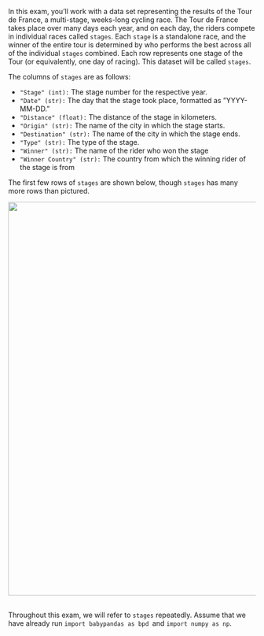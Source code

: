 In this exam, you’ll work with a data set representing the results of the Tour de France, a
multi-stage, weeks-long cycling race. The Tour de France takes place over many days each
year, and on each day, the riders compete in individual races called `stages`. Each `stage` is
a standalone race, and the winner of the entire tour is determined by who performs the best
across all of the individual `stages` combined. Each row represents one stage of the Tour (or
equivalently, one day of racing). This dataset will be called `stages`.

The columns of `stages` are as follows:

- `"Stage" (int):` The stage number for the respective year.
- `"Date" (str):` The day that the stage took place, formatted as ”YYYY-MM-DD.”
- `"Distance" (float):` The distance of the stage in kilometers.
- `"Origin" (str):` The name of the city in which the stage starts.
- `"Destination" (str):` The name of the city in which the stage ends.
- `"Type" (str):` The type of the stage.
- `"Winner" (str):` The name of the rider who won the stage
- `"Winner Country" (str):` The country from which the winning rider of the stage is from

The first few rows of `stages` are shown below, though `stages` has many more rows than
pictured.

<center><img src='../assets/images/su24-final/tour_df.png' width=800></center>
<br>

Throughout this exam, we will refer to `stages` repeatedly.
Assume that we have already run `import babypandas as bpd `and `import numpy as np`.
